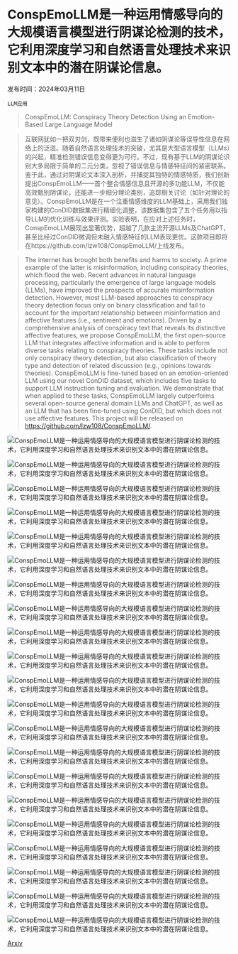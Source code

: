 # ConspEmoLLM是一种运用情感导向的大规模语言模型进行阴谋论检测的技术，它利用深度学习和自然语言处理技术来识别文本中的潜在阴谋论信息。

发布时间：2024年03月11日

`LLM应用`

> ConspEmoLLM: Conspiracy Theory Detection Using an Emotion-Based Large Language Model

> 互联网犹如一把双刃剑，既带来便利也滋生了诸如阴谋论等误导性信息在网络上的泛滥。随着自然语言处理技术的突破，尤其是大型语言模型（LLMs）的兴起，精准检测错误信息变得更为可行。不过，现有基于LLM的阴谋论识别大多局限于简单的二元分类，忽视了错误信息与情感特征间的紧密联系。鉴于此，通过对阴谋论文本深入剖析，并捕捉其独特的情感特质，我们创新提出ConspEmoLLM——首个整合情感信息且开源的多功能LLM，不仅能高效甄别阴谋论，还能进一步细分理论类别，追踪相关讨论（如针对理论的意见）。ConspEmoLLM是在一个注重情感维度的LLM基础上，采用我们独家构建的ConDID数据集进行精细化调整，该数据集包含了五个任务用以指导LLM的优化训练与效果评测。实验表明，在应对上述任务时，ConspEmoLLM展现出显著优势，超越了几款主流开源LLMs及ChatGPT，甚至比经过ConDID微调但未融入情感特征的LLM表现更优。这款项目即将在https://github.com/lzw108/ConspEmoLLM/上线发布。

> The internet has brought both benefits and harms to society. A prime example of the latter is misinformation, including conspiracy theories, which flood the web. Recent advances in natural language processing, particularly the emergence of large language models (LLMs), have improved the prospects of accurate misinformation detection. However, most LLM-based approaches to conspiracy theory detection focus only on binary classification and fail to account for the important relationship between misinformation and affective features (i.e., sentiment and emotions). Driven by a comprehensive analysis of conspiracy text that reveals its distinctive affective features, we propose ConspEmoLLM, the first open-source LLM that integrates affective information and is able to perform diverse tasks relating to conspiracy theories. These tasks include not only conspiracy theory detection, but also classification of theory type and detection of related discussion (e.g., opinions towards theories). ConspEmoLLM is fine-tuned based on an emotion-oriented LLM using our novel ConDID dataset, which includes five tasks to support LLM instruction tuning and evaluation. We demonstrate that when applied to these tasks, ConspEmoLLM largely outperforms several open-source general domain LLMs and ChatGPT, as well as an LLM that has been fine-tuned using ConDID, but which does not use affective features. This project will be released on https://github.com/lzw108/ConspEmoLLM/.

![ConspEmoLLM是一种运用情感导向的大规模语言模型进行阴谋论检测的技术，它利用深度学习和自然语言处理技术来识别文本中的潜在阴谋论信息。](../../../paper_images/2403.06765/x1.png)

![ConspEmoLLM是一种运用情感导向的大规模语言模型进行阴谋论检测的技术，它利用深度学习和自然语言处理技术来识别文本中的潜在阴谋论信息。](../../../paper_images/2403.06765/x2.png)

![ConspEmoLLM是一种运用情感导向的大规模语言模型进行阴谋论检测的技术，它利用深度学习和自然语言处理技术来识别文本中的潜在阴谋论信息。](../../../paper_images/2403.06765/x3.png)

![ConspEmoLLM是一种运用情感导向的大规模语言模型进行阴谋论检测的技术，它利用深度学习和自然语言处理技术来识别文本中的潜在阴谋论信息。](../../../paper_images/2403.06765/x4.png)

![ConspEmoLLM是一种运用情感导向的大规模语言模型进行阴谋论检测的技术，它利用深度学习和自然语言处理技术来识别文本中的潜在阴谋论信息。](../../../paper_images/2403.06765/x5.png)

![ConspEmoLLM是一种运用情感导向的大规模语言模型进行阴谋论检测的技术，它利用深度学习和自然语言处理技术来识别文本中的潜在阴谋论信息。](../../../paper_images/2403.06765/x6.png)

![ConspEmoLLM是一种运用情感导向的大规模语言模型进行阴谋论检测的技术，它利用深度学习和自然语言处理技术来识别文本中的潜在阴谋论信息。](../../../paper_images/2403.06765/x7.png)

![ConspEmoLLM是一种运用情感导向的大规模语言模型进行阴谋论检测的技术，它利用深度学习和自然语言处理技术来识别文本中的潜在阴谋论信息。](../../../paper_images/2403.06765/x8.png)

![ConspEmoLLM是一种运用情感导向的大规模语言模型进行阴谋论检测的技术，它利用深度学习和自然语言处理技术来识别文本中的潜在阴谋论信息。](../../../paper_images/2403.06765/x9.png)

![ConspEmoLLM是一种运用情感导向的大规模语言模型进行阴谋论检测的技术，它利用深度学习和自然语言处理技术来识别文本中的潜在阴谋论信息。](../../../paper_images/2403.06765/x10.png)

![ConspEmoLLM是一种运用情感导向的大规模语言模型进行阴谋论检测的技术，它利用深度学习和自然语言处理技术来识别文本中的潜在阴谋论信息。](../../../paper_images/2403.06765/x11.png)

![ConspEmoLLM是一种运用情感导向的大规模语言模型进行阴谋论检测的技术，它利用深度学习和自然语言处理技术来识别文本中的潜在阴谋论信息。](../../../paper_images/2403.06765/x12.png)

![ConspEmoLLM是一种运用情感导向的大规模语言模型进行阴谋论检测的技术，它利用深度学习和自然语言处理技术来识别文本中的潜在阴谋论信息。](../../../paper_images/2403.06765/x13.png)

![ConspEmoLLM是一种运用情感导向的大规模语言模型进行阴谋论检测的技术，它利用深度学习和自然语言处理技术来识别文本中的潜在阴谋论信息。](../../../paper_images/2403.06765/x14.png)

![ConspEmoLLM是一种运用情感导向的大规模语言模型进行阴谋论检测的技术，它利用深度学习和自然语言处理技术来识别文本中的潜在阴谋论信息。](../../../paper_images/2403.06765/x15.png)

![ConspEmoLLM是一种运用情感导向的大规模语言模型进行阴谋论检测的技术，它利用深度学习和自然语言处理技术来识别文本中的潜在阴谋论信息。](../../../paper_images/2403.06765/x16.png)

![ConspEmoLLM是一种运用情感导向的大规模语言模型进行阴谋论检测的技术，它利用深度学习和自然语言处理技术来识别文本中的潜在阴谋论信息。](../../../paper_images/2403.06765/x17.png)

![ConspEmoLLM是一种运用情感导向的大规模语言模型进行阴谋论检测的技术，它利用深度学习和自然语言处理技术来识别文本中的潜在阴谋论信息。](../../../paper_images/2403.06765/x18.png)

![ConspEmoLLM是一种运用情感导向的大规模语言模型进行阴谋论检测的技术，它利用深度学习和自然语言处理技术来识别文本中的潜在阴谋论信息。](../../../paper_images/2403.06765/x19.png)

![ConspEmoLLM是一种运用情感导向的大规模语言模型进行阴谋论检测的技术，它利用深度学习和自然语言处理技术来识别文本中的潜在阴谋论信息。](../../../paper_images/2403.06765/x20.png)

![ConspEmoLLM是一种运用情感导向的大规模语言模型进行阴谋论检测的技术，它利用深度学习和自然语言处理技术来识别文本中的潜在阴谋论信息。](../../../paper_images/2403.06765/x21.png)

[Arxiv](https://arxiv.org/abs/2403.06765)